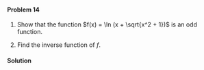<div class="alert alert-warning" role="alert">
<h4 class="alert-heading">Problem 14</h4>

1. Show that the function $f(x) = \ln (x + \sqrt{x^2 + 1})$ is an odd function.

2. Find the inverse function of $f$.

</div>

<div class="alert alert-success" role="alert">
<h4 class="alert-heading">Solution</h4>



</div>

